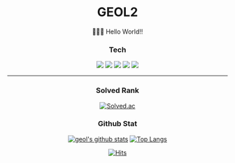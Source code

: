 <div align="center">

  # GEOL2
  👨🏻‍💻  Hello World!!<br>

  ### Tech
  <img src="https://img.shields.io/badge/CodeIgniter4-E34F26?style=flat-square&logo=codeigniter&logoColor=white">
  <img src="https://img.shields.io/badge/Spring-6DB33F?style=flat-square&logo=Spring&logoColor=white">
  <img src="https://img.shields.io/badge/Express-000000?style=flat-square&logo=Express&logoColor=white">
  <img src="https://img.shields.io/badge/Three.js-000000?style=flat-square&logo=Three.js&logoColor=white">
  <img src="https://img.shields.io/badge/JavaScript-F7DF1E?style=flat-square&logo=JavaScript&logoColor=black"><br>
  
------------
  
  ### Solved Rank  
  [![Solved.ac](http://mazassumnida.wtf/api/generate_badge?boj=geol2)](https://solved.ac/geol2)  

  ### Github Stat 
  [![geol's github stats](https://github-readme-stats.vercel.app/api?username=geol2&show_icons=true&theme=dark)](https://github.com/anuraghazra/github-readme-stats)
  [![Top Langs](https://github-readme-stats.vercel.app/api/top-langs/?username=geol2&hide=css,scss,html&show_icons=true&layout=compact&theme=dark&count_private=true)](https://github.com/anuraghazra/github-readme-stats) 

  <!-- [![geol's wakatime stats](https://github-readme-stats.vercel.app/api/wakatime?username=geol2&hide=css,scss,html&theme=dark&layout=compact)](https://github.com/anuraghazra/github-readme-stats)  -->
 

  [![Hits](https://hits.seeyoufarm.com/api/count/incr/badge.svg?url=https%3A%2F%2Fgithub.com%2Fgeol2&count_bg=%2379C83D&title_bg=%23555555&icon=myspace.svg&icon_color=%23E7E7E7&title=hits&edge_flat=false)](https://hits.seeyoufarm.com)

</div>

<!--
**Geol2/Geol2** is a ✨ _special_ ✨ repository because its `README.md` (this file) appears on your GitHub profile.

Here are some ideas to get you started:
- 🔭 I’m currently working on ...
- 🌱 I’m currently learning ...
- 👯 I’m looking to collaborate on ...
- 🤔 I’m looking for help with ...
- 💬 Ask me about ...
- 📫 How to reach me: ...
- 😄 Pronouns: ...
- ⚡ Fun fact: ...
-->
